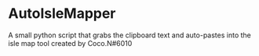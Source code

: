 # AutoIsleMapper
A small python script that grabs the clipboard text and auto-pastes into the isle map tool created by Coco.N#6010
